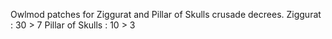 Owlmod patches for Ziggurat and Pillar of Skulls crusade decrees.
Ziggurat : 30 > 7
Pillar of Skulls : 10 > 3
